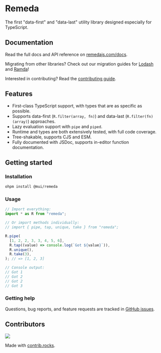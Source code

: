 # Remeda

The first "data-first" and "data-last" utility library designed especially for TypeScript.

## Documentation

Read the full docs and API reference on [remedajs.com/docs](https://remedajs.com/docs).

Migrating from other libraries? Check out our migration guides for [Lodash](https://remedajs.com/migrate/lodash) and [Ramda](https://remedajs.com/migrate/ramda)!

Interested in contributing? Read the [contributing guide](CONTRIBUTING.md).

## Features

- First-class TypeScript support, with types that are as specific as possible.
- Supports data-first (`R.filter(array, fn)`) and data-last (`R.filter(fn)(array)`) approaches.
- Lazy evaluation support with `pipe` and `piped`.
- Runtime and types are both extensively tested, with full code coverage.
- Tree-shakable, supports CJS and ESM.
- Fully documented with JSDoc, supports in-editor function documentation.

## Getting started

### Installation

```bash
ohpm install @mui/remeda
```

### Usage

```js
// Import everything:
import * as R from "remeda";

// Or import methods individually:
// import { pipe, tap, unique, take } from "remeda";

R.pipe(
  [1, 2, 2, 3, 3, 4, 5, 6],
  R.tap((value) => console.log(`Got ${value}`)),
  R.unique(),
  R.take(3),
); // => [1, 2, 3]

// Console output:
// Got 1
// Got 2
// Got 2
// Got 3
```

### Getting help

Questions, bug reports, and feature requests are tracked in [GitHub issues](https://github.com/remeda/remeda/issues).

## Contributors

<a href="https://github.com/remeda/remeda/graphs/contributors">
  <img src="https://contrib.rocks/image?repo=remeda/remeda" />
</a>

Made with [contrib.rocks](https://contrib.rocks).
